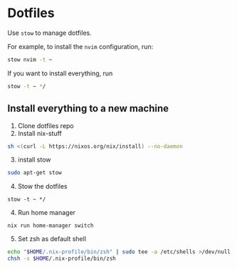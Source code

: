 # Dotfiles

Use `stow` to manage dotfiles.

For example, to install the `nvim` configuration, run:

```sh
stow nvim -t ~
```

If you want to install everything, run
```sh
stow -t ~ */
```

## Install everything to a new machine

1. Clone dotfiles repo
2. Install nix-stuff
```bash
sh <(curl -L https://nixos.org/nix/install) --no-daemon
```
3. install stow 
```bash
sudo apt-get stow
```
4. Stow the dotfiles
```
stow -t ~ */
```
4. Run home manager
```
nix run home-manager switch
```
5. Set zsh as default shell
```bash
echo "$HOME/.nix-profile/bin/zsh" | sudo tee -a /etc/shells >/dev/null
chsh -s $HOME/.nix-profile/bin/zsh
```
